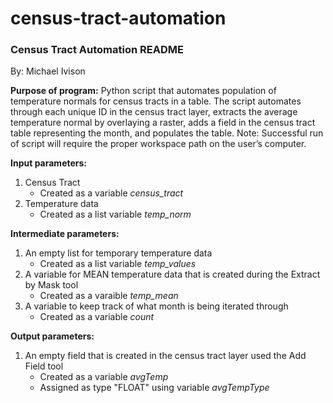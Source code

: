 # census-tract-automation

### Census Tract Automation README

By: Michael Ivison

**Purpose of program:** Python script that automates population of temperature normals for census tracts in a table. The script automates through each unique ID in the census tract layer, extracts the average temperature normal by overlaying a raster, adds a field in the census tract table representing the month, and populates the table.
Note: Successful run of script will require the proper workspace path on the user’s computer.

**Input parameters:**

1. Census Tract
   - Created as a variable _census_tract_
2. Temperature data
   - Created as a list variable _temp_norm_

**Intermediate parameters:**

1. An empty list for temporary temperature data
   - Created as a list variable _temp_values_
2. A variable for MEAN temperature data that is created during the Extract by Mask tool
   - Created as a varaible _temp_mean_
3. A variable to keep track of what month is being iterated through
   - Created as a variable _count_

**Output parameters:**

1. An empty field that is created in the census tract layer used the Add Field tool
   - Created as a variable _avgTemp_
   - Assigned as type "FLOAT" using variable _avgTempType_
